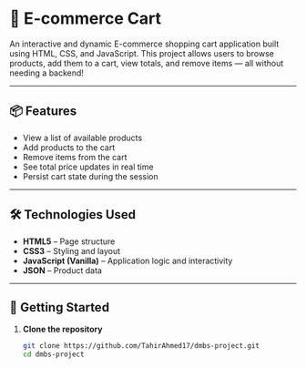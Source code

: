 # 🛒 E-commerce Cart

An interactive and dynamic E-commerce shopping cart application built using HTML, CSS, and JavaScript. This project allows users to browse products, add them to a cart, view totals, and remove items — all without needing a backend!

---

## 📦 Features

- View a list of available products
- Add products to the cart
- Remove items from the cart
- See total price updates in real time
- Persist cart state during the session

---

## 🛠️ Technologies Used

- **HTML5** – Page structure
- **CSS3** – Styling and layout
- **JavaScript (Vanilla)** – Application logic and interactivity
- **JSON** – Product data

---

## 🚀 Getting Started

1. **Clone the repository**
   ```bash
   git clone https://github.com/TahirAhmed17/dmbs-project.git
   cd dmbs-project
